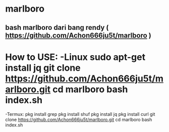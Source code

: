 # marlboro
bash marlboro dari bang rendy ( https://github.com/Achon666ju5t/marlboro )
----------------------------------------------------------------------
How to USE: -Linux sudo apt-get install jq
git clone https://github.com/Achon666ju5t/marlboro.git
cd marlboro
bash index.sh
=====================
-Termux:
pkg install grep
pkg install shuf
pkg install jq
pkg install curl
git clone https://github.com/Achon666ju5t/marlboro.git
cd marlboro
bash index.sh
